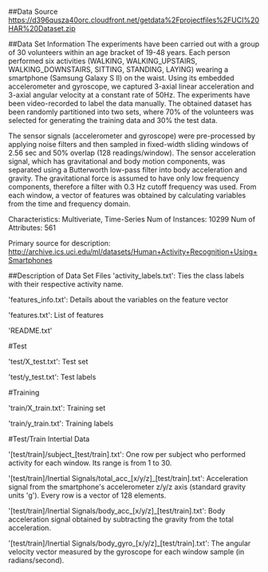 ##Data Source
https://d396qusza40orc.cloudfront.net/getdata%2Fprojectfiles%2FUCI%20HAR%20Dataset.zip 

##Data Set Information
The experiments have been carried out with a group of 30 volunteers within an age bracket of 19-48 years. Each person performed six activities (WALKING, WALKING_UPSTAIRS, WALKING_DOWNSTAIRS, SITTING, STANDING, LAYING) wearing a smartphone (Samsung Galaxy S II) on the waist. Using its embedded accelerometer and gyroscope, we captured 3-axial linear acceleration and 3-axial angular velocity at a constant rate of 50Hz. The experiments have been video-recorded to label the data manually. The obtained dataset has been randomly partitioned into two sets, where 70% of the volunteers was selected for generating the training data and 30% the test data. 

The sensor signals (accelerometer and gyroscope) were pre-processed by applying noise filters and then sampled in fixed-width sliding windows of 2.56 sec and 50% overlap (128 readings/window). The sensor acceleration signal, which has gravitational and body motion components, was separated using a Butterworth low-pass filter into body acceleration and gravity. The gravitational force is assumed to have only low frequency components, therefore a filter with 0.3 Hz cutoff frequency was used. From each window, a vector of features was obtained by calculating variables from the time and frequency domain.

Characteristics: Multiveriate, Time-Series
Num of Instances: 10299
Num of Attributes: 561

Primary source for description: http://archive.ics.uci.edu/ml/datasets/Human+Activity+Recognition+Using+Smartphones

##Description of Data Set Files
'activity_labels.txt': Ties the class labels with their respective activity name.

'features_info.txt': Details about the variables on the feature vector

'features.txt': List of features

'README.txt'

#Test

'test/X_test.txt': Test set

'test/y_test.txt': Test labels

#Training

'train/X_train.txt': Training set

'train/y_train.txt': Training labels

#Test/Train Intertial Data

'[test/train]/subject_[test/train].txt': One row per subject who performed activity for each window. Its range is from 1 to 30.

'[test/train]/Inertial Signals/total_acc_[x/y/z]_[test/train].txt': Acceleration signal from the smartphone's accelerometer z/y/z axis (standard gravity units 'g'). Every row is a vector of 128 elements.

'[test/train]/Inertial Signals/body_acc_[x/y/z]_[test/train].txt': Body acceleration signal obtained by subtracting the gravity from the total acceleration.

'[test/train]/Inertial Signals/body_gyro_[x/y/z]_[test/train].txt': The angular velocity vector measured by the gyroscope for each window sample (in radians/second).
